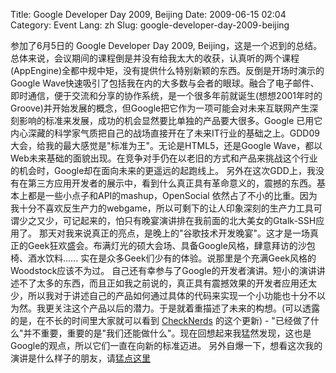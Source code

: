 Title: Google Developer Day 2009, Beijing
Date: 2009-06-15 02:04
Category: Event
Lang: zh
Slug: google-developer-day-2009-beijing

参加了6月5日的 Google Developer Day 2009, Beijing，这是一个迟到的总结。
总体来说，会议期间的课程倒是并没有给我太大的收获，认真听的两个课程(AppEngine)全都中规中矩，没有提供什么特别新颖的东西。反倒是开场时演示的Google
Wave快速吸引了包括我在内的大多数与会者的眼球。融合了电子邮件、即时通信，便于交流和分享的协作系统，是一个很多年前就诞生(想想2001年时的Groove)并开始发展的概念，但Google把它作为一项可能会对未来互联网产生深刻影响的标准来发展，成功的机会显然要比单独的产品要大很多。Google
已用它内心深藏的科学家气质把自己的战场直接开在了未来IT行业的基础之上。GDD09大会，给我的最大感觉是"标准为王"。无论是HTML5，还是Google
Wave，都以Web未来基础的面貌出现。在竞争对手仍在以老旧的方式和产品来挑战这个行业的机会时，Google却在面向未来的更遥远的起跑线上。
另外在这次GDD上，我没有在第三方应用开发者的展示中，看到什么真正具有革命意义的，震撼的东西。基本上都是一些小点子和API的mashup，OpenSocial
依然占了不小的比重。因为我十分不喜欢反生产力的webgame，所以可剩下的让人印象深刻的生产力工具可谓少之又少，可记起来的，怕只有晚宴演讲排在我前面的北大美女的Gtalk-SSH应用了。
那天对我来说真正的亮点，是晚上的"谷歌技术开发晚宴"。这才是一场真正的Geek狂欢盛会。布满灯光的硕大会场、具备Google风格，肆意拜访的沙包椅、酒水饮料......
实在是众多Geek们少有的体验。说那里是个充满Geek风格的Woodstock应该不为过。
自己还有幸参与了Google的开发者演讲。短小的演讲讲述不了太多的东西，而且正如我之前说的，真正具有震撼效果的开发者应用还太少，所以我对于讲述自己的产品如何通过具体的代码来实现一个小功能也十分不以为然。我更关注这个产品以后的潜力。于是就着重描述了未来的构想。(可以透露的是，在不长的时间里大家就可以看到
[CheckNerds](http://checknerds.appspot.com) 的这个更新) -
"已经做了什么"并不重要，重要的是"我们还能做什么"。现在回想起来我猛然发现，这也是Google的观点，所以它们一直在向新的标准迈进。
另外自爆一下，想看这次我的演讲是什么样子的朋友，请[猛点这里](http://www.facebook.com/photo.php?pid=30443053&l=ee6028e0a4&id=1443409618)
